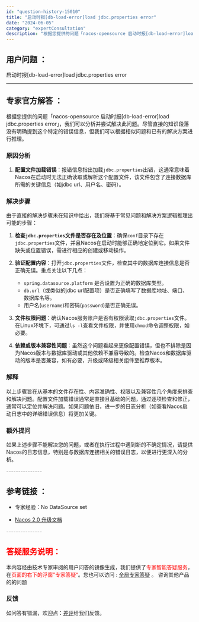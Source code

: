 ```yaml
---
id: "question-history-15010"
title: "启动时报[db-load-error]load jdbc.properties error"
date: "2024-06-05"
category: "expertConsultation"
description: "根据您提供的问题「nacos-opensource 启动时报[db-load-error]load jdbc.properties error」，我们可以分析并尝试解决此问题。尽管直接的知识段落没有明确提到这个特定的错误信息，但我们可以根据相似问题和已有的解决方案进行推理。### 原因分析1. **"
---
```


## 用户问题 ： 
 启动时报[db-load-error]load jdbc.properties error  

---------------
## 专家官方解答 ：

根据您提供的问题「nacos-opensource 启动时报[db-load-error]load jdbc.properties error」，我们可以分析并尝试解决此问题。尽管直接的知识段落没有明确提到这个特定的错误信息，但我们可以根据相似问题和已有的解决方案进行推理。

### 原因分析
1. **配置文件加载错误**：报错信息指出加载`jdbc.properties`出错，这通常意味着Nacos在启动时无法正确读取或解析这个配置文件，该文件包含了连接数据库所需的关键信息（如jdbc url、用户名、密码）。
   
### 解决步骤
由于直接的解决步骤未在知识中给出，我们将基于常见问题和解决方案逻辑推理出可能的步骤：

1. **检查`jdbc.properties`文件是否存在及位置**：确保`conf`目录下存在`jdbc.properties`文件，并且Nacos在启动时能够正确地定位到它。如果文件缺失或位置错误，需进行相应的创建或移动操作。

2. **验证配置内容**：打开`jdbc.properties`文件，检查其中的数据库连接信息是否正确无误。重点关注以下几点：
   - `spring.datasource.platform` 是否设置为正确的数据库类型。
   - `db.url`（或类似的jdbc url配置项）是否正确填写了数据库地址、端口、数据库名等。
   - 用户名(`username`)和密码(`password`)是否正确无误。
   
3. **文件权限问题**：确认Nacos服务账户是否有权限读取`jdbc.properties`文件。在Linux环境下，可通过`ls -l`查看文件权限，并使用`chmod`命令调整权限，如必要。

4. **依赖或版本兼容性问题**：虽然这个问题看起来更像配置错误，但也不排除是因为Nacos版本与数据库驱动或其他依赖不兼容导致的。检查Nacos和数据库驱动的版本是否兼容，如有必要，升级或降级相关组件至推荐版本。

### 解释
以上步骤旨在从基本的文件存在性、内容准确性、权限以及兼容性几个角度来排查和解决问题。配置文件加载错误通常是直接且基础的问题，通过逐项检查和修正，通常可以定位并解决问题。如果问题依旧，进一步的日志分析（如查看Nacos启动日志中的详细错误信息）将更加关键。

### 额外提问
如果上述步骤不能解决您的问题，或者在执行过程中遇到新的不确定情况，请提供Nacos的日志信息，特别是与数据库连接相关的错误日志，以便进行更深入的分析。


<font color="#949494">---------------</font> 


## 参考链接 ：

* 专家经验：No DataSource set 
 
 * [Nacos 2.0 升级文档](https://nacos.io/docs/latest/upgrading/200-upgrading)


 <font color="#949494">---------------</font> 
 


## <font color="#FF0000">答疑服务说明：</font> 

本内容经由技术专家审阅的用户问答的镜像生成，我们提供了<font color="#FF0000">专家智能答疑服务</font>，在<font color="#FF0000">页面的右下的浮窗”专家答疑“</font>。您也可以访问 : [全局专家答疑](https://answer.opensource.alibaba.com/docs/intro) 。 咨询其他产品的的问题

### 反馈
如问答有错漏，欢迎点：[差评](https://ai.nacos.io/user/feedbackByEnhancerGradePOJOID?enhancerGradePOJOId=15063)给我们反馈。
